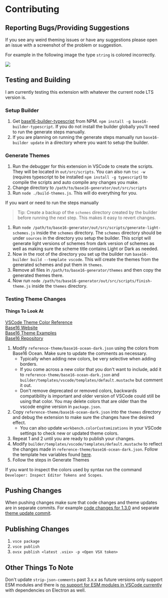 # Contributing

## Reporting Bugs/Providing Suggestions

If you see any weird theming issues or have any suggestions please open an issue with a screenshot of the problem or suggestion.

For example in the following image the type `string` is colored incorrectly.

![](images/reporting_issues.png)

## Testing and Building

I am currently testing this extension with whatever the current node LTS version is.

### Setup Builder

1. Get [base16-builder-typescript](https://github.com/golf1052/base16-builder-typescript) from NPM. `npm install -g base16-builder-typescript`. If you do not install the builder globally you'll need to run the generate steps manually.
2. If you are planning on running the generate steps manually run `base16-builder update` in a directory where you want to setup the builder.

### Generate Themes

1. Run the debugger for this extension in VSCode to create the scripts. They will be located in `out/src/scripts`. You can also run `tsc -w` (requires typescript to be installed `npm install -g typescript`) to compile the scripts and auto compile any changes you make.
2. Change directory to `/path/to/base16-generator/out/src/scripts`
2. Run `node ./build-themes.js`. This will do everything for you.

If you want or need to run the steps manually

> Tip: Create a backup of the `schemes` directory created by the builder before running the next step. This makes it easy to revert changes. 

1. Run `node /path/to/base16-generator/out/src/scripts/generate-light-schemes.js` inside the `schemes` directory. The `schemes` directory should be under `sources` in the directory you setup the builder. This script will generate light versions of schemes from dark version of schemes as well as making sure the scheme title contains Light or Dark as needed.
3. Now in the root of the directory you set up the builder run `base16-builder build --template vscode`. This will create the themes from the generated schemes and put them in `themes`.
4. Remove all files in `/path/to/base16-generator/themes` and then copy the generated themes there.
5. Now run `node /path/to/base16-generator/out/src/scripts/finish-theme.js` inside the `themes` directory.

### Testing Theme Changes

#### Things To Look At

[VSCode Theme Color Reference](https://code.visualstudio.com/docs/getstarted/theme-color-reference)  
[Base16 Website](http://chriskempson.com/projects/base16/)  
[Base16 Theme Examples](https://golf1052.github.io/base16/)  
[Base16 Repository](https://github.com/chriskempson/base16)  

1. Modify `reference-theme/base16-ocean-dark.json` using the colors from Base16 Ocean. Make sure to update the comments as necessary.
    - Typically when adding new colors, be very selective when adding borders.
    - If you come across a new color that you don't want to include, add it to `reference-theme/base16-ocean-dark.json` and `builder/templates/vscode/templates/default.mustache` but comment it out.
    - Don't remove deprecated or removed colors, backwards compatibility is important and older version of VSCode could still be using that color. You may delete colors that are older than the vscode engine version in `package.json`.
2. Copy `reference-theme/base16-ocean-dark.json` into the `themes` directory and debug the extension to make sure the changes have the desired effect.
    - You can also update `workbench.colorCustomizations` in your VSCode settings to check new or updated theme colors.
3. Repeat 1 and 2 until you are ready to publish your changes.
4. Modify `builder/templates/vscode/templates/default.mustache` to reflect the changes made in `reference-theme/base16-ocean-dark.json`. Follow the template hex variables found [here](https://github.com/chriskempson/base16/blob/main/builder.md#template-tags).
5. Follow the steps in Generate Themes

If you want to inspect the colors used by syntax run the command `Developer: Inspect Editor Tokens and Scopes`.

## Pushing Changes

When pushing changes make sure that code changes and theme updates are in separate commits. For example [code changes for 1.3.0](https://github.com/golf1052/base16-generator/commit/4eab7a3b13ad951adf1984f1827a7f58480cd208) and separate [theme update commit](https://github.com/golf1052/base16-generator/commit/a331be7eb4b45bc980ebdf7058c59c09b393b12a).

## Publishing Changes

1. `vsce package`
2. `vsce publish`
3. `ovsx publish <latest .vsix> -p <Open VSX token>`

## Other Things To Note

Don't update `strip-json-comments` past 3.x.x as future versions only support ESM modules and there is [no support for ESM modules in VSCode currently](https://github.com/microsoft/vscode/issues/130367) with dependencies on Electron as well.
